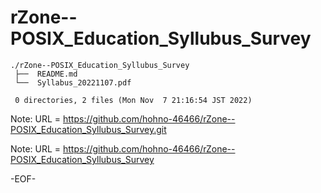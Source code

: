 # rZone--POSIX_Education_Syllubus_Survey

    ./rZone--POSIX_Education_Syllubus_Survey
     ├──  README.md
     └──  Syllabus_20221107.pdf
     
     0 directories, 2 files (Mon Nov  7 21:16:54 JST 2022)


Note: URL = https://github.com/hohno-46466/rZone--POSIX_Education_Syllubus_Survey.git

Note: URL = https://github.com/hohno-46466/rZone--POSIX_Education_Syllubus_Survey

-EOF-
